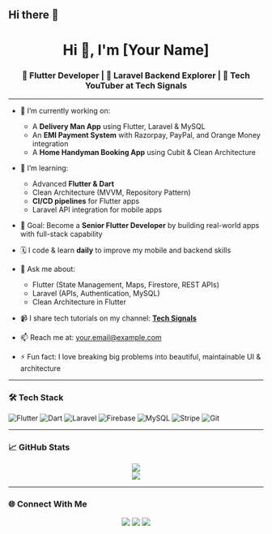 ## Hi there 👋

<!--
**Hafsa-Awan/Hafsa-Awan** is a ✨ _special_ ✨ repository because its `README.md` (this file) appears on your GitHub profile.

Here are some ideas to get you started:

- 🔭 I’m currently working on ...
- 🌱 I’m currently learning ...
- 👯 I’m looking to collaborate on ...
- 🤔 I’m looking for help with ...
- 💬 Ask me about ...
- 📫 How to reach me: ...
- 😄 Pronouns: ...
- ⚡ Fun fact: ...
-->
<h1 align="center">Hi 👋, I'm [Your Name]</h1>
<h3 align="center">🚀 Flutter Developer | 🔧 Laravel Backend Explorer | 🎥 Tech YouTuber at Tech Signals</h3>

---

- 🔭 I’m currently working on:
  - A **Delivery Man App** using Flutter, Laravel & MySQL
  - An **EMI Payment System** with Razorpay, PayPal, and Orange Money integration
  - A **Home Handyman Booking App** using Cubit & Clean Architecture

- 🌱 I’m learning:
  - Advanced **Flutter & Dart**
  - Clean Architecture (MVVM, Repository Pattern)
  - **CI/CD pipelines** for Flutter apps
  - Laravel API integration for mobile apps

- 🧠 Goal: Become a **Senior Flutter Developer** by building real-world apps with full-stack capability

- 🗓 I code & learn **daily** to improve my mobile and backend skills

- 💬 Ask me about:
  - Flutter (State Management, Maps, Firestore, REST APIs)
  - Laravel (APIs, Authentication, MySQL)
  - Clean Architecture in Flutter

- 📹 I share tech tutorials on my channel: [**Tech Signals**](https://www.youtube.com/@techsignals)

- 📫 Reach me at: your.email@example.com

- ⚡ Fun fact: I love breaking big problems into beautiful, maintainable UI & architecture

---

### 🛠️ Tech Stack

![Flutter](https://img.shields.io/badge/-Flutter-02569B?style=for-the-badge&logo=flutter&logoColor=white)
![Dart](https://img.shields.io/badge/-Dart-0175C2?style=for-the-badge&logo=dart&logoColor=white)
![Laravel](https://img.shields.io/badge/-Laravel-F55247?style=for-the-badge&logo=laravel&logoColor=white)
![Firebase](https://img.shields.io/badge/-Firebase-FFCA28?style=for-the-badge&logo=firebase&logoColor=black)
![MySQL](https://img.shields.io/badge/-MySQL-00758F?style=for-the-badge&logo=mysql&logoColor=white)
![Stripe](https://img.shields.io/badge/-Stripe-635BFF?style=for-the-badge&logo=stripe&logoColor=white)
![Git](https://img.shields.io/badge/-Git-F05032?style=for-the-badge&logo=git&logoColor=white)

---

### 📈 GitHub Stats

<p align="center">
  <img src="https://github-readme-stats.vercel.app/api?username=yourgithubusername&show_icons=true&theme=tokyonight" />
  <br />
  <img src="https://github-readme-stats.vercel.app/api/top-langs/?username=yourgithubusername&layout=compact&theme=tokyonight" />
</p>

---

### 🌐 Connect With Me

<p align="center">
  <a href="https://www.youtube.com/@techsignals"><img src="https://img.shields.io/badge/YouTube-Tech Signals-red?style=for-the-badge&logo=youtube&logoColor=white" /></a>
  <a href="https://linkedin.com/in/your-linkedin"><img src="https://img.shields.io/badge/LinkedIn-Connect-blue?style=for-the-badge&logo=linkedin&logoColor=white" /></a>
  <a href="mailto:your.email@example.com"><img src="https://img.shields.io/badge/Email-Contact-orange?style=for-the-badge&logo=gmail&logoColor=white" /></a>
</p>

